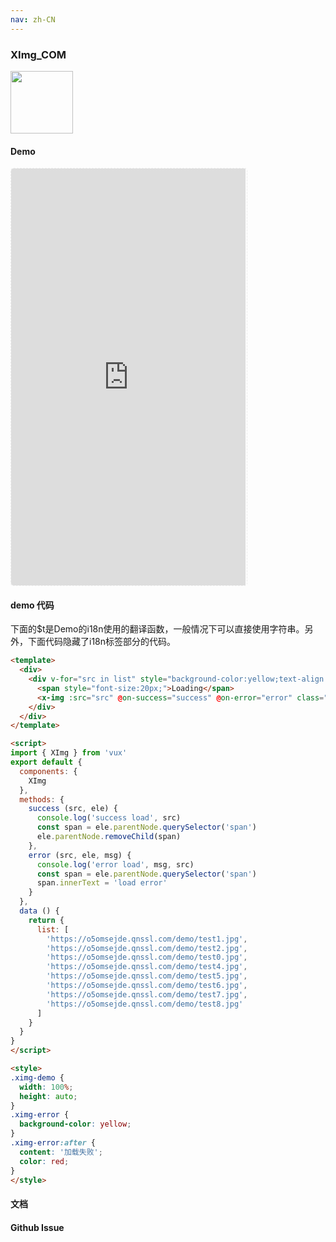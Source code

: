 ```yaml
---
nav: zh-CN
---
```



### XImg_COM

<img width="100" src="http://qr.topscan.com/api.php?text=http%3A%2F%2Fvux.li%2Fdemos%2Fv2%2F%23%2Fcomponent%2Fx-img"/>

#### Demo

 <div style="width:377px;height:667px;display:inline-block;border:1px dashed #ececec;border-radius:5px;overflow:hidden;">
   <iframe src="http://vux.li/demos/v2/#/component/x-img" width="375" height="667" border="0" frameborder="0"></iframe>
 </div>

#### demo 代码

<p class="tip">下面的$t是Demo的i18n使用的翻译函数，一般情况下可以直接使用字符串。另外，下面代码隐藏了i18n标签部分的代码。</p>

``` html
<template>
  <div>
    <div v-for="src in list" style="background-color:yellow;text-align:center;">
      <span style="font-size:20px;">Loading</span>
      <x-img :src="src" @on-success="success" @on-error="error" class="ximg-demo" error-class="ximg-error" :offset="-100"></x-img>
    </div>
  </div>
</template>

<script>
import { XImg } from 'vux'
export default {
  components: {
    XImg
  },
  methods: {
    success (src, ele) {
      console.log('success load', src)
      const span = ele.parentNode.querySelector('span')
      ele.parentNode.removeChild(span)
    },
    error (src, ele, msg) {
      console.log('error load', msg, src)
      const span = ele.parentNode.querySelector('span')
      span.innerText = 'load error'
    }
  },
  data () {
    return {
      list: [
        'https://o5omsejde.qnssl.com/demo/test1.jpg',
        'https://o5omsejde.qnssl.com/demo/test2.jpg',
        'https://o5omsejde.qnssl.com/demo/test0.jpg',
        'https://o5omsejde.qnssl.com/demo/test4.jpg',
        'https://o5omsejde.qnssl.com/demo/test5.jpg',
        'https://o5omsejde.qnssl.com/demo/test6.jpg',
        'https://o5omsejde.qnssl.com/demo/test7.jpg',
        'https://o5omsejde.qnssl.com/demo/test8.jpg'
      ]
    }
  }
}
</script>

<style>
.ximg-demo {
  width: 100%;
  height: auto;
}
.ximg-error {
  background-color: yellow;
}
.ximg-error:after {
  content: '加载失败';
  color: red;
}
</style>

```
#### 文档

#### Github Issue